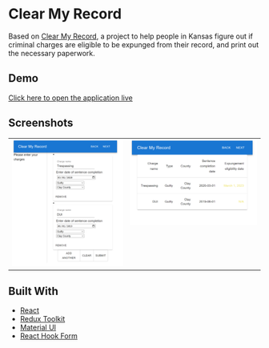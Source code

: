 # Clear My Record
Based on [Clear My Record](https://github.com/codeforkansascity/KS-CMR), a project to help people in Kansas figure out if criminal charges are eligible to be expunged from their record, and print out the necessary paperwork.
## Demo
[Click here to open the application live](http://45.153.48.223:3000/)
## Screenshots
<table>
  <tr>
    <td valign="top"><img src="doc/screenshot1.png"  /></td>
    <td valign="top"><img src="doc/screenshot2.png"  /></td>
  </tr>
</table>

## Built With
* [React](https://reactjs.org/docs/getting-started.html)
* [Redux Toolkit](https://redux-toolkit.js.org/introduction/getting-started)
* [Material UI](https://mui.com/material-ui/getting-started/overview/)
* [React Hook Form](https://react-hook-form.com/get-started)

